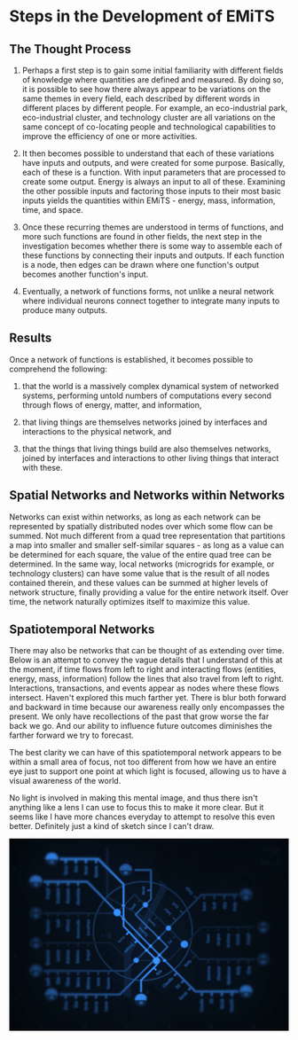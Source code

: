 # Steps in the Development of EMiTS

## The Thought Process

1) Perhaps a first step is to gain some initial familiarity with different fields of knowledge where quantities are defined and measured. By doing so, it is possible to see how there always appear to be variations on the same themes in every field, each described by different words in different places by different people. For example, an eco-industrial park, eco-industrial cluster, and technology cluster are all variations on the same concept of co-locating people and technological capabilities to improve the efficiency of one or more activities.

2) It then becomes possible to understand that each of these variations have inputs and outputs, and were created for some purpose. Basically, each of these is a function. With input parameters that are processed to create some output. Energy is always an input to all of these. Examining the other possible inputs and factoring those inputs to their most basic inputs yields the quantities within EMiTS - energy, mass, information, time, and space. 

3) Once these recurring themes are understood in terms of functions, and more such functions are found in other fields, the next step in the investigation becomes whether there is some way to assemble each of these functions by connecting their inputs and outputs. If each function is a node, then edges can be drawn where one function's output becomes another function's input. 

4) Eventually, a network of functions forms, not unlike a neural network where individual neurons connect together to integrate many inputs to produce many outputs.

## Results

Once a network of functions is established, it becomes possible to comprehend the following:

1) that the world is a massively complex dynamical system of networked systems, performing untold numbers of computations every second through flows of energy, matter, and information,

2) that living things are themselves networks joined by interfaces and interactions to the physical network, and

3) that the things that living things build are also themselves networks, joined by interfaces and interactions to other living things that interact with these. 

## Spatial Networks and Networks within Networks 
Networks can exist within networks, as long as each network can be represented by spatially distributed nodes over which some flow can be summed. Not much different from a quad tree representation that partitions a map into smaller and smaller self-similar squares - as long as a value can be determined for each square, the value of the entire quad tree can be determined. In the same way, local networks (microgrids for example, or technology clusters) can have some value that is the result of all nodes contained therein, and these values can be summed at higher levels of network structure, finally providing a value for the entire network itself. Over time, the network naturally optimizes itself to maximize this value.

## Spatiotemporal Networks
There may also be networks that can be thought of as extending over time. Below is an attempt to convey the vague details that I understand of this at the moment, if time flows from left to right and interacting flows (entities, energy, mass, information) follow the lines that also travel from left to right. Interactions, transactions, and events appear as nodes where these flows intersect. Haven't explored this much farther yet. There is blur both forward and backward in time because our awareness really only encompasses the present. We only have recollections of the past that grow worse the far back we go. And our ability to influence future outcomes diminishes the farther forward we try to forecast.

The best clarity we can have of this spatiotemporal network appears to be within a small area of focus, not too different from how we have an entire eye just to support one point at which light is focused, allowing us to have a visual awareness of the world.

No light is involved in making this mental image, and thus there isn't anything like a lens I can use to focus this to make it more clear. But it seems like I have more chances everyday to attempt to resolve this even better. Definitely just a kind of sketch since I can't draw.

![](https://github.com/terranexum/EMiTS/blob/main/Concept_Development/Images/ST_Network_blur.png)
